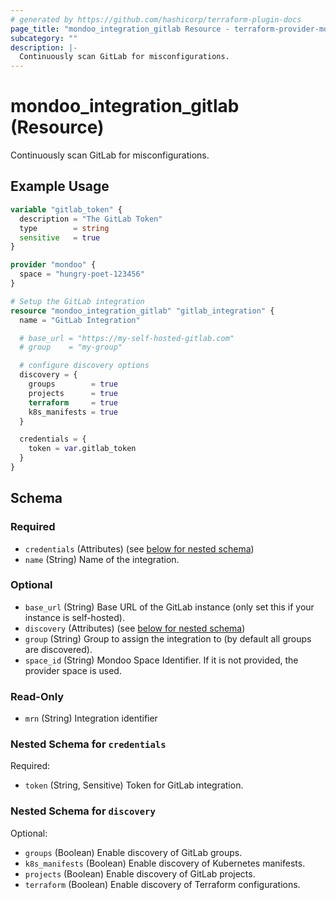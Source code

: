 ```yaml
---
# generated by https://github.com/hashicorp/terraform-plugin-docs
page_title: "mondoo_integration_gitlab Resource - terraform-provider-mondoo"
subcategory: ""
description: |-
  Continuously scan GitLab for misconfigurations.
---
```


# mondoo_integration_gitlab (Resource)

Continuously scan GitLab for misconfigurations.

## Example Usage

```terraform
variable "gitlab_token" {
  description = "The GitLab Token"
  type        = string
  sensitive   = true
}

provider "mondoo" {
  space = "hungry-poet-123456"
}

# Setup the GitLab integration
resource "mondoo_integration_gitlab" "gitlab_integration" {
  name = "GitLab Integration"

  # base_url = "https://my-self-hosted-gitlab.com"
  # group    = "my-group"

  # configure discovery options  
  discovery = {
    groups        = true
    projects      = true
    terraform     = true
    k8s_manifests = true
  }

  credentials = {
    token = var.gitlab_token
  }
}
```

<!-- schema generated by tfplugindocs -->
## Schema

### Required

- `credentials` (Attributes) (see [below for nested schema](#nestedatt--credentials))
- `name` (String) Name of the integration.

### Optional

- `base_url` (String) Base URL of the GitLab instance (only set this if your instance is self-hosted).
- `discovery` (Attributes) (see [below for nested schema](#nestedatt--discovery))
- `group` (String) Group to assign the integration to (by default all groups are discovered).
- `space_id` (String) Mondoo Space Identifier. If it is not provided, the provider space is used.

### Read-Only

- `mrn` (String) Integration identifier

<a id="nestedatt--credentials"></a>
### Nested Schema for `credentials`

Required:

- `token` (String, Sensitive) Token for GitLab integration.


<a id="nestedatt--discovery"></a>
### Nested Schema for `discovery`

Optional:

- `groups` (Boolean) Enable discovery of GitLab groups.
- `k8s_manifests` (Boolean) Enable discovery of Kubernetes manifests.
- `projects` (Boolean) Enable discovery of GitLab projects.
- `terraform` (Boolean) Enable discovery of Terraform configurations.
